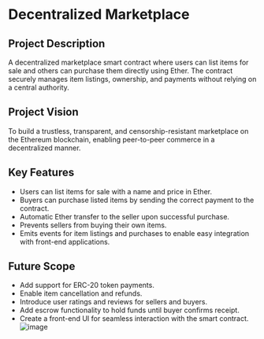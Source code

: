 # Decentralized Marketplace

## Project Description  
A decentralized marketplace smart contract where users can list items for sale and others can purchase them directly using Ether. The contract securely manages item listings, ownership, and payments without relying on a central authority.

## Project Vision  
To build a trustless, transparent, and censorship-resistant marketplace on the Ethereum blockchain, enabling peer-to-peer commerce in a decentralized manner.

## Key Features  
- Users can list items for sale with a name and price in Ether.  
- Buyers can purchase listed items by sending the correct payment to the contract.  
- Automatic Ether transfer to the seller upon successful purchase.  
- Prevents sellers from buying their own items.  
- Emits events for item listings and purchases to enable easy integration with front-end applications.

## Future Scope  
- Add support for ERC-20 token payments.  
- Enable item cancellation and refunds.  
- Introduce user ratings and reviews for sellers and buyers.  
- Add escrow functionality to hold funds until buyer confirms receipt.  
- Create a front-end UI for seamless interaction with the smart contract.
  ![image](https://github.com/user-attachments/assets/6c13221c-f556-475c-bb9f-fec5af6e78b9)


